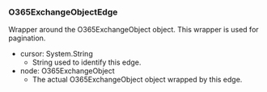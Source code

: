 ### O365ExchangeObjectEdge
Wrapper around the O365ExchangeObject object. This wrapper is used for pagination.

- cursor: System.String
  - String used to identify this edge.
- node: O365ExchangeObject
  - The actual O365ExchangeObject object wrapped by this edge.
